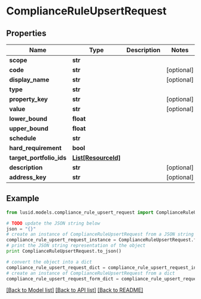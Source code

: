 # ComplianceRuleUpsertRequest


## Properties
Name | Type | Description | Notes
------------ | ------------- | ------------- | -------------
**scope** | **str** |  | 
**code** | **str** |  | [optional] 
**display_name** | **str** |  | [optional] 
**type** | **str** |  | 
**property_key** | **str** |  | [optional] 
**value** | **str** |  | [optional] 
**lower_bound** | **float** |  | 
**upper_bound** | **float** |  | 
**schedule** | **str** |  | 
**hard_requirement** | **bool** |  | 
**target_portfolio_ids** | [**List[ResourceId]**](ResourceId.md) |  | 
**description** | **str** |  | [optional] 
**address_key** | **str** |  | [optional] 

## Example

```python
from lusid.models.compliance_rule_upsert_request import ComplianceRuleUpsertRequest

# TODO update the JSON string below
json = "{}"
# create an instance of ComplianceRuleUpsertRequest from a JSON string
compliance_rule_upsert_request_instance = ComplianceRuleUpsertRequest.from_json(json)
# print the JSON string representation of the object
print ComplianceRuleUpsertRequest.to_json()

# convert the object into a dict
compliance_rule_upsert_request_dict = compliance_rule_upsert_request_instance.to_dict()
# create an instance of ComplianceRuleUpsertRequest from a dict
compliance_rule_upsert_request_form_dict = compliance_rule_upsert_request.from_dict(compliance_rule_upsert_request_dict)
```
[[Back to Model list]](../README.md#documentation-for-models) [[Back to API list]](../README.md#documentation-for-api-endpoints) [[Back to README]](../README.md)


